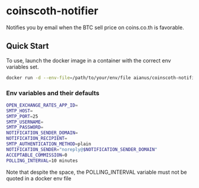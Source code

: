 # coinscoth-notifier

Notifies you by email when the BTC sell price on coins.co.th is favorable.

## Quick Start

To use, launch the docker image in a container with the correct env variables set.

```bash
docker run -d --env-file=/path/to/your/env/file aianus/coinscoth-notifier
```

### Env variables and their defaults

```bash
OPEN_EXCHANGE_RATES_APP_ID=
SMTP_HOST=
SMTP_PORT=25
SMTP_USERNAME=
SMTP_PASSWORD=
NOTIFICATION_SENDER_DOMAIN=
NOTIFICATION_RECIPIENT=
SMTP_AUTHENTICATION_METHOD=plain
NOTIFICATION_SENDER="noreply@$NOTIFICATION_SENDER_DOMAIN"
ACCEPTABLE_COMMISSION=0
POLLING_INTERVAL=10 minutes
```

Note that despite the space, the POLLING_INTERVAL variable must not be quoted in a docker env file
